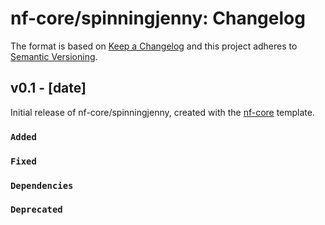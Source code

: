 # nf-core/spinningjenny: Changelog

The format is based on [Keep a Changelog](https://keepachangelog.com/en/1.0.0/)
and this project adheres to [Semantic Versioning](https://semver.org/spec/v2.0.0.html).

## v0.1 - [date]

Initial release of nf-core/spinningjenny, created with the [nf-core](https://nf-co.re/) template.

### `Added`

### `Fixed`

### `Dependencies`

### `Deprecated`
